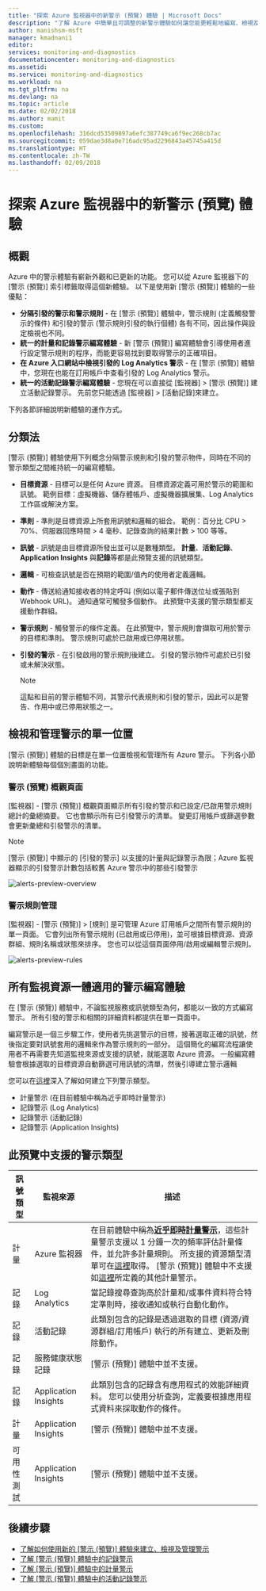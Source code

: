 ```yaml
---
title: "探索 Azure 監視器中的新警示 (預覽) 體驗 | Microsoft Docs"
description: "了解 Azure 中簡單且可調整的新警示體驗如何讓您能更輕鬆地編寫、檢視及管理警示"
author: manishsm-msft
manager: kmadnani1
editor: 
services: monitoring-and-diagnostics
documentationcenter: monitoring-and-diagnostics
ms.assetid: 
ms.service: monitoring-and-diagnostics
ms.workload: na
ms.tgt_pltfrm: na
ms.devlang: na
ms.topic: article
ms.date: 02/02/2018
ms.author: mamit
ms.custom: 
ms.openlocfilehash: 316dcd53509897a6efc387749ca6f9ec268cb7ac
ms.sourcegitcommit: 059dae3d8a0e716adc95ad2296843a45745a415d
ms.translationtype: HT
ms.contentlocale: zh-TW
ms.lasthandoff: 02/09/2018
---
```

# <a name="explore-the-new-alerts-preview-experience-in-azure-monitor"></a>探索 Azure 監視器中的新警示 (預覽) 體驗

## <a name="overview"></a>概觀
 Azure 中的警示體驗有嶄新外觀和已更新的功能。 您可以從 Azure 監視器下的 [警示 (預覽)] 索引標籤取得這個新體驗。 以下是使用新 [警示 (預覽)] 體驗的一些優點：

 - **分隔引發的警示和警示規則** - 在 [警示 (預覽)] 體驗中，警示規則 (定義觸發警示的條件) 和引發的警示 (警示規則引發的執行個體) 各有不同，因此操作與設定檢視也不同。
 - **統一的計量和記錄警示編寫體驗** - 新 [警示 (預覽)] 編寫體驗會引導使用者進行設定警示規則的程序，而能更容易找到要取得警示的正確項目。
 - **在 Azure 入口網站中檢視引發的 Log Analytics 警示** - 在 [警示 (預覽)] 體驗中，您現在也能在訂用帳戶中查看引發的 Log Analytics 警示。  
 - **統一的活動記錄警示編寫體驗** - 您現在可以直接從 [監視器] > [警示 (預覽)] 建立活動記錄警示。 先前您只能透過 [監視器] >  [活動記錄]來建立。

下列各節詳細說明新體驗的運作方式。

## <a name="taxonomy"></a>分類法
[警示 (預覽)] 體驗使用下列概念分隔警示規則和引發的警示物件，同時在不同的警示類型之間維持統一的編寫體驗。

- **目標資源** - 目標可以是任何 Azure 資源。 目標資源定義可用於警示的範圍和訊號。 範例目標：虛擬機器、儲存體帳戶、虛擬機器擴展集、Log Analytics 工作區或解決方案。

- **準則** - 準則是目標資源上所套用訊號和邏輯的組合。 範例：百分比 CPU > 70%、伺服器回應時間 > 4 毫秒、記錄查詢的結果計數 > 100 等等。 

- **訊號** - 訊號是由目標資源所發出並可以是數種類型。 **計量**、**活動記錄**、**Application Insights** 與**記錄**等都是此預覽支援的訊號類型。

- **邏輯** - 可檢查訊號是否在預期的範圍/值內的使用者定義邏輯。  
 
- **動作** - 傳送給通知接收者的特定呼叫 (例如以電子郵件傳送位址或張貼到 Webhook URL)。 通知通常可觸發多個動作。 此預覽中支援的警示類型都支援動作群組。  
 
- **警示規則** - 觸發警示的條件定義。 在此預覽中，警示規則會擷取可用於警示的目標和準則。 警示規則可處於已啟用或已停用狀態。
 
- **引發的警示** - 在引發啟用的警示規則後建立。 引發的警示物件可處於已引發或未解決狀態。

    > [!NOTE]
    > 這點和目前的警示體驗不同，其警示代表規則和引發的警示，因此可以是警告、作用中或已停用狀態之一。
    >

## <a name="single-place-to-view-and-manage-alerts"></a>檢視和管理警示的單一位置
[警示 (預覽)] 體驗的目標是在單一位置檢視和管理所有 Azure 警示。 下列各小節說明新體驗每個個別畫面的功能。

### <a name="alerts-preview-overview-page"></a>警示 (預覽) 概觀頁面
[監視器] - [警示 (預覽)] 概觀頁面顯示所有引發的警示和已設定/已啟用警示規則總計的彙總摘要。 它也會顯示所有已引發警示的清單。 變更訂用帳戶或篩選參數會更新彙總和引發警示的清單。

> [!NOTE]
> [警示 (預覽)] 中顯示的 [引發的警示] 以支援的計量與記錄警示為限；Azure 監視器顯示的引發警示計數包括較舊 Azure 警示中的那些引發警示

 ![alerts-preview-overview](./media/monitoring-overview-unified/alerts-preview-overview.png) 

### <a name="alert-rules-management"></a>警示規則管理
[監視器] - [警示 (預覽)] > [規則] 是可管理 Azure 訂用帳戶之間所有警示規則的單一頁面。 它會列出所有警示規則 (已啟用或已停用)，並可根據目標資源、資源群組、規則名稱或狀態來排序。 您也可以從這個頁面停用/啟用或編輯警示規則。  

 ![alerts-preview-rules](./media/monitoring-overview-unified/alerts-preview-rules.png)


## <a name="one-alert-authoring-experience-across-all-monitoring-sources"></a>所有監視資源一體適用的警示編寫體驗
在 [警示 (預覽)] 體驗中，不論監視服務或訊號類型為何，都能以一致的方式編寫警示。 所有引發的警示和相關的詳細資料都提供在單一頁面中。  
 
編寫警示是一個三步驟工作，使用者先挑選警示的目標，接著選取正確的訊號，然後指定要對訊號套用的邏輯來作為警示規則的一部分。 這個簡化的編寫流程讓使用者不再需要先知道監視來源或支援的訊號，就能選取 Azure 資源。 一般編寫體驗會根據選取的目標資源自動篩選可用訊號的清單，然後引導建立警示邏輯

您可以在[這裡](monitor-alerts-unified-usage.md)深入了解如何建立下列警示類型。
- 計量警示 (在目前體驗中稱為近乎即時計量警示)
- 記錄警示 (Log Analytics)
- 記錄警示 (活動記錄)
- 記錄警示 (Application Insights)

 

## <a name="alert-types-supported-in-this-preview"></a>此預覽中支援的警示類型


| **訊號類型** | **監視來源** | **描述** | 
|-------------|----------------|-------------|
| 計量 | Azure 監視器 | 在目前體驗中稱為[**近乎即時計量警示**](monitoring-near-real-time-metric-alerts.md)，這些計量警示支援以 1 分鐘一次的頻率評估計量條件，並允許多計量規則。 所支援的資源類型清單可在[這裡](monitoring-near-real-time-metric-alerts.md#what-resources-can-i-create-near-real-time-metric-alerts-for)取得。 [警示 (預覽)] 體驗中不支援如[這裡](monitoring-overview-alerts.md#alerts-in-different-azure-services)所定義的其他計量警示。|
| 記錄  | Log Analytics | 當記錄搜尋查詢高於計量和/或事件資料符合特定準則時，接收通知或執行自動化動作。|
| 記錄  | 活動記錄 | 此類別包含的記錄是透過選取的目標 (資源/資源群組/訂用帳戶) 執行的所有建立、更新及刪除動作。 |
| 記錄  | 服務健康狀態記錄 | [警示 (預覽)] 體驗中並不支援。   |
| 記錄  | Application Insights | 此類別包含的記錄含有應用程式的效能詳細資料。 您可以使用分析查詢，定義要根據應用程式資料來採取動作的條件。 |
| 計量 | Application Insights | [警示 (預覽)] 體驗中並不支援。 |
| 可用性測試 | Application Insights | [警示 (預覽)] 體驗中並不支援。 |


## <a name="next-steps"></a>後續步驟
- [了解如何使用新的 [警示 (預覽)] 體驗來建立、檢視及管理警示](monitor-alerts-unified-usage.md)
- [了解 [警示 (預覽)] 體驗中的記錄警示](monitor-alerts-unified-log.md)
- [了解 [警示 (預覽)] 體驗中的計量警示](monitoring-near-real-time-metric-alerts.md)
- [了解 [警示 (預覽)] 體驗中的活動記錄警示](monitoring-activity-log-alerts-new-experience.md)
